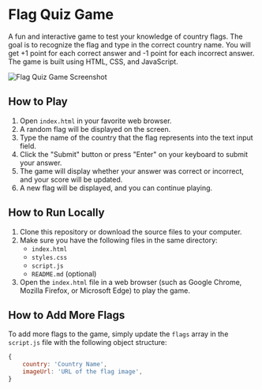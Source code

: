 # Flag Quiz Game

A fun and interactive game to test your knowledge of country flags. The goal is to recognize the flag and type in the correct country name. You will get +1 point for each correct answer and -1 point for each incorrect answer. The game is built using HTML, CSS, and JavaScript.

![Flag Quiz Game Screenshot](screenshot.png)

## How to Play

1. Open `index.html` in your favorite web browser.
2. A random flag will be displayed on the screen.
3. Type the name of the country that the flag represents into the text input field.
4. Click the "Submit" button or press "Enter" on your keyboard to submit your answer.
5. The game will display whether your answer was correct or incorrect, and your score will be updated.
6. A new flag will be displayed, and you can continue playing.

## How to Run Locally

1. Clone this repository or download the source files to your computer.
2. Make sure you have the following files in the same directory:
   - `index.html`
   - `styles.css`
   - `script.js`
   - `README.md` (optional)
3. Open the `index.html` file in a web browser (such as Google Chrome, Mozilla Firefox, or Microsoft Edge) to play the game.

## How to Add More Flags

To add more flags to the game, simply update the `flags` array in the `script.js` file with the following object structure:

```javascript
{
    country: 'Country Name',
    imageUrl: 'URL of the flag image',
}

